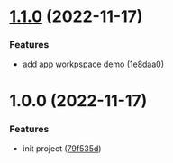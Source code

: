 # [1.1.0](https://github.com/busyhe/monorepo-template/compare/v1.0.0...v1.1.0) (2022-11-17)


### Features

* add app workpspace demo ([1e8daa0](https://github.com/busyhe/monorepo-template/commit/1e8daa0f3c9a27d5d0e0833560346b9ac881169c))

# 1.0.0 (2022-11-17)


### Features

* init project ([79f535d](https://github.com/busyhe/monorepo-template/commit/79f535d3a66413ccc4841df47fea760c65016d8d))

